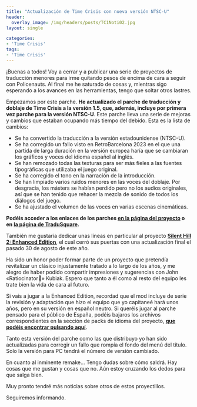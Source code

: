 ```yaml
---
title: "Actualización de Time Crisis con nueva versión NTSC-U"
header:
  overlay_image: /img/headers/posts/TC1Noti02.jpg
layout: single

categories:
- 'Time Crisis'
tags:
- 'Time Crisis'
---
```


¡Buenas a todos! Voy a cerrar y a publicar una serie de proyectos de traducción menores para irme quitando pesos de encima de cara 
a seguir con Policenauts. Al final me he saturado de cosas y, mientras sigo esperando a los avances en las herramientas, tengo que 
soltar otros lastres.

Empezamos por este parche. **He actualizado el parche de traducción y doblaje de Time Crisis a la versión 1.5, que, además, incluye 
por primera vez parche para la versión NTSC-U**. Este parche lleva una serie de mejoras y cambios que estaban ocupando más tiempo 
del debido. Esta es la lista de cambios:

 - Se ha convertido la traducción a la versión estadounidense (NTSC-U).
 - Se ha corregido un fallo visto en RetroBarcelona 2023 en el que una 
   partida de larga duración en la versión europea haría que se 
   cambiaran los gráficos y voces del idioma español al inglés.
 - Se han remozado todas las texturas para ser más fieles a las fuentes 
   tipográficas que utilizaba el juego original.
 - Se ha corregido el tono en la narración de la introducción.
 - Se han limpiado varios ruidos menores en las voces del doblaje. 
   Por desgracia, los másters se habían perdido pero no los audios 
   originales, así que se han tenido que rehacer la mezcla de sonido 
   de todos los diálogos del juego.
 - Se ha ajustado el volumen de las voces en varias escenas cinemáticas.

**Podéis acceder a los enlaces de los parches [en la página del proyecto](https://tiovictor.romhackhispano.org/time-crisis-1/) o en [la página de TraduSquare](https://tradusquare.es/proyectos/time-crisis/).**

También me gustaría dedicar unas líneas en particular al proyecto **[Silent Hill 2: Enhanced Edition](https://enhanced.townofsilenthill.com/SH2/)**, 
el cual cerró sus puertas con una actualización final el pasado 30 de agosto de este año.

Ha sido un honor poder formar parte de un proyecto que pretendía revitalizar un clásico injustamente tratado a lo largo de los años, y me alegro 
de haber podido compartir impresiones y sugerencias con John «Ratiocinator» Kubiak. Espero que tanto a él como al resto del equipo les trate bien 
la vida de cara al futuro.

Si vais a jugar a la Enhanced Edition, recordad que el mod incluye de serie la revisión y adaptación que hizo el equipo que yo capitaneé hará unos años, 
pero en su versión en español neutro. Si queréis jugar al parche pensado para el público de España, podéis bajaros los archivos correspondientes en la 
sección de packs de idioma del proyecto, **[que podéis encontrar pulsando aquí](https://enhanced.townofsilenthill.com/SH2/languagepacks.htm#castilianspanish)**.

Tanto esta versión del parche como las que distribuyo yo han sido actualizadas para corregir un fallo que rompía el fondo del menú del título. Solo la versión 
para PC tendrá el número de versión cambiado.

En cuanto al inminente remake... Tengo dudas sobre cómo saldrá. Hay cosas que me gustan y cosas que no. Aún estoy cruzando los dedos para que salga bien.

Muy pronto tendré más noticias sobre otros de estos proyectillos.

Seguiremos informando.

